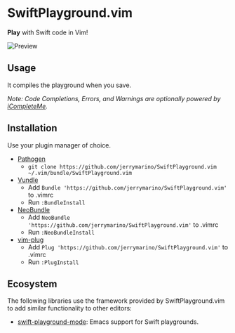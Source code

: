# SwiftPlayground.vim

**Play** with Swift code in Vim! 

![Preview](https://user-images.githubusercontent.com/1245820/27219080-32c7d11e-5235-11e7-979c-610ecb8f69ee.gif)

## Usage

It compiles the playground when you save.

*Note: Code Completions, Errors, and Warnings are optionally powered by [iCompleteMe](https://github.com/jerrymarino/icompleteme).*

## Installation

Use your plugin manager of choice.

- [Pathogen](https://github.com/tpope/vim-pathogen)
  - `git clone https://github.com/jerrymarino/SwiftPlayground.vim ~/.vim/bundle/SwiftPlayground.vim`
- [Vundle](https://github.com/gmarik/vundle)
  - Add `Bundle 'https://github.com/jerrymarino/SwiftPlayground.vim'` to .vimrc
  - Run `:BundleInstall`
- [NeoBundle](https://github.com/Shougo/neobundle.vim)
  - Add `NeoBundle 'https://github.com/jerrymarino/SwiftPlayground.vim'` to .vimrc
  - Run `:NeoBundleInstall`
- [vim-plug](https://github.com/junegunn/vim-plug)
  - Add `Plug 'https://github.com/jerrymarino/SwiftPlayground.vim'` to .vimrc
  - Run `:PlugInstall`

## Ecosystem

The following libraries use the framework provided by SwiftPlayground.vim to add similar functionality to other editors:

- [swift-playground-mode](https://gitlab.com/michael.sanders/swift-playground-mode): Emacs support for Swift playgrounds.

